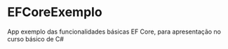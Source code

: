 # EFCoreExemplo
App exemplo das funcionalidades básicas EF Core, para apresentação no curso básico de C#
